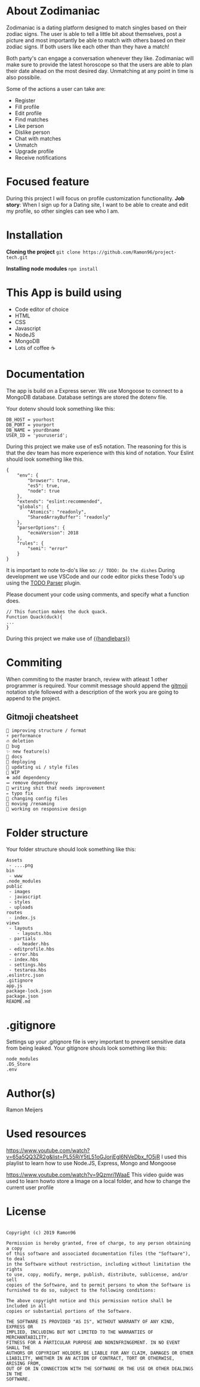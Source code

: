# About Zodimaniac
Zodimaniac is a dating platform designed to match singles based on their zodiac signs. The user is able to tell a little bit about themselves, post a picture and most importantly be able to match with others based on their zodiac signs.
If both users like each other than they have a match!

Both party's can engage a conversation whenever they like. Zodimaniac will make sure to provide the latest horoscope so that the users are able to plan their date ahead on the most desired day.
Unmatching at any point in time is also possibile.

Some of the actions a user can take are: 
* Register
* Fill profile
* Edit profile
* Find matches
* Like person
* Dislike person
* Chat with matches
* Unmatch
* Upgrade profile
* Receive notifications

# Focused feature
During this project I will focus on profile customization functionality.
**Job story**: When I sign up for a Dating site, I want to be able to create and edit my profile, so other singles can see who I am.

# Installation

**Cloning the project** 
`git clone https://github.com/Ramon96/project-tech.git `

**Installing node modules**
`npm install`

# This App is build using
* Code editor of choice
* HTML
* CSS
* Javascript
* NodeJS
* MongoDB
* Lots of coffee ☕

# Documentation 
The app is build on a Express server. We use Mongoose to connect to a MongoDB database.
Database settings are stored the dotenv file.

Your dotenv should look something like this:
```
DB_HOST = yourhost
DB_PORT = yourport
DB_NAME = yourdbname
USER_ID = 'youruserid';
```

During this project we make use of es5 notation.
The reasoning for this is that the dev team has more experience with this kind of notation.
Your Eslint should look something like this.
```
{
    "env": {
        "browser": true,
        "es5": true,
        "node": true
    },
    "extends": "eslint:recommended",
    "globals": {
        "Atomics": "readonly",
        "SharedArrayBuffer": "readonly"
    },
    "parserOptions": {
        "ecmaVersion": 2018
    },
    "rules": {
        "semi": "error"
    }
}
```
It is important to note to-do's like so:
`// TODO: Do the dishes`
During development we use VSCode and our code editor picks these Todo's up using the [TODO Parser](https://marketplace.visualstudio.com/items?itemName=minhthai.vscode-todo-parser) plugin.

Please document your code using comments, and specify what a function does.

```
// This function makes the duck quack.
Function Quack(duck){
...
}

```

During this project we make use of [{{handlebars}}](https://handlebarsjs.com/)

# Commiting
When commiting to the master branch, review with atleast 1 other programmer is required. 
Your commit message should append the [gitmoji](https://gitmoji.carloscuesta.me/) notation style followed with a description of the work you are going to append to the project.

## Gitmoji cheatsheet
```
🎨 improving structure / format
⚡ performance
🔥 deletion
🐛 bug
✨ new feature(s)
📝 docs
🚀 deploying
💄 updating ui / style files
🚧 WIP
➕ add dependency
➖ remove dependency
💩 writing shit that needs improvement
✏ typo fix
🔧 changing config files
🚚 moving /renaming
📱 working on responsive design
```

# Folder structure
Your folder structure should look something like this:
```
Assets
 - ....png
bin
 - www
.node_modules
public
 - images
 - javascript
 - styles
 - uploads
routes
 - index.js
views
 - layouts
    - layouts.hbs
 - partials
    - header.hbs
 - editprofile.hbs
 - error.hbs
 - index.hbs
 - settings.hbs
 - testarea.hbs
.eslintrc.json
.gitignore
app.js
package-lock.json
package.json
README.md

```

# .gitignore
Settings up your .gitignore file is very important to prevent sensitive data from being leaked.
Your gitignore shouls look something like this:
```
node_modules
.DS_Store
.env
```

# Author(s)
Ramon Meijers

# Used resources
https://www.youtube.com/watch?v=65a5QQ3ZR2g&list=PL55RiY5tL51oGJorjEgl6NVeDbx_fO5jR
I used this playlist to learn how to use Node.JS, Express, Mongo and Mongoose

https://www.youtube.com/watch?v=9Qzmri1WaaE
This video guide was used to learn howto store a Image on a local folder, and how to change the current user profile

# License
```MIT License

Copyright (c) 2019 Ramon96

Permission is hereby granted, free of charge, to any person obtaining a copy
of this software and associated documentation files (the "Software"), to deal
in the Software without restriction, including without limitation the rights
to use, copy, modify, merge, publish, distribute, sublicense, and/or sell
copies of the Software, and to permit persons to whom the Software is
furnished to do so, subject to the following conditions:

The above copyright notice and this permission notice shall be included in all
copies or substantial portions of the Software.

THE SOFTWARE IS PROVIDED "AS IS", WITHOUT WARRANTY OF ANY KIND, EXPRESS OR
IMPLIED, INCLUDING BUT NOT LIMITED TO THE WARRANTIES OF MERCHANTABILITY,
FITNESS FOR A PARTICULAR PURPOSE AND NONINFRINGEMENT. IN NO EVENT SHALL THE
AUTHORS OR COPYRIGHT HOLDERS BE LIABLE FOR ANY CLAIM, DAMAGES OR OTHER
LIABILITY, WHETHER IN AN ACTION OF CONTRACT, TORT OR OTHERWISE, ARISING FROM,
OUT OF OR IN CONNECTION WITH THE SOFTWARE OR THE USE OR OTHER DEALINGS IN THE
SOFTWARE.
